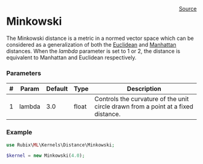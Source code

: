 <p><span style="float:right;"><a href="https://github.com/RubixML/RubixML/blob/master/src/Kernels/Distance/Minkowski.php">Source</a></span></p>

# Minkowski
The Minkowski distance is a metric in a normed vector space which can be considered as a generalization of both the [Euclidean](#euclidean) and [Manhattan](#manhattan) distances. When the *lambda* parameter is set to 1 or 2, the distance is equivalent to Manhattan and Euclidean respectively.

### Parameters
| # | Param | Default | Type | Description |
|---|---|---|---|---|
| 1 | lambda | 3.0 | float | Controls the curvature of the unit circle drawn from a point at a fixed distance. |

### Example
```php
use Rubix\ML\Kernels\Distance\Minkowski;

$kernel = new Minkowski(4.0);
```
